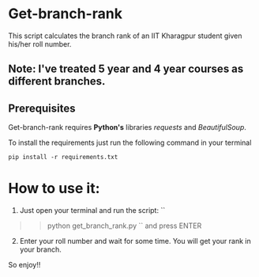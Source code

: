 # Get-branch-rank

This script calculates the branch rank of an IIT Kharagpur student given his/her roll number.

## Note: I've treated 5 year and 4 year courses as different branches.

## Prerequisites

Get-branch-rank requires **Python's** libraries *requests* and *BeautifulSoup*.

To install the requirements just run the following command in your terminal

``pip install -r requirements.txt``

# How to use it:
1. Just open your terminal and run the script:
``
>> python get_branch_rank.py
``
and press ENTER
2. Enter your roll number and wait for some time. You will get your rank in your branch.

So enjoy!!
